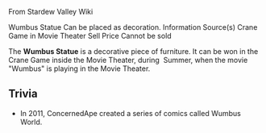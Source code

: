 From Stardew Valley Wiki

Wumbus Statue Can be placed as decoration. Information Source(s) Crane Game in Movie Theater Sell Price Cannot be sold

The **Wumbus Statue** is a decorative piece of furniture. It can be won in the Crane Game inside the Movie Theater, during  Summer, when the movie "Wumbus" is playing in the Movie Theater.

## Trivia

- In 2011, ConcernedApe created a series of comics called Wumbus World.